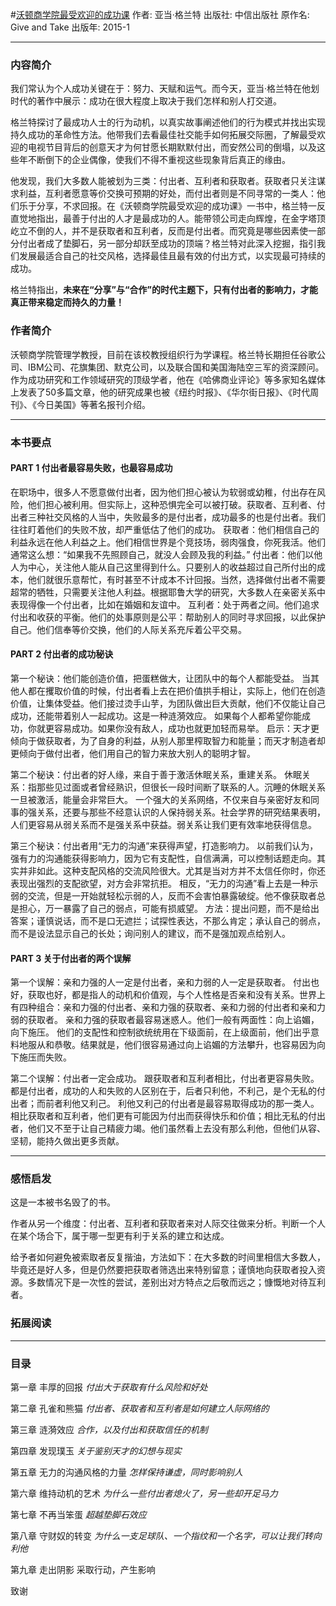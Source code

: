 #[沃顿商学院最受欢迎的成功课](https://book.douban.com/subject/26309534/)
作者:  亚当·格兰特
出版社: 中信出版社
原作名: Give and Take
出版年: 2015-1
***
### 内容简介 
我们常认为个人成功关键在于：努力、天赋和运气。而今天，亚当·格兰特在他划时代的著作中展示：成功在很大程度上取决于我们怎样和别人打交道。

格兰特探讨了最成功人士的行为动机，以真实故事阐述他们的行为模式并找出实现持久成功的革命性方法。他带我们去看最佳社交能手如何拓展交际圈，了解最受欢迎的电视节目背后的创意天才为何甘愿长期默默付出，而安然公司的倒塌，以及这些年不断倒下的企业偶像，使我们不得不重视这些现象背后真正的缘由。

他发现，我们大多数人能被划为三类：付出者、互利者和获取者。获取者只关注谋求利益，互利者愿意等价交换可预期的好处，而付出者则是不同寻常的一类人：他们乐于分享，不求回报。在《沃顿商学院最受欢迎的成功课》一书中，格兰特一反直觉地指出，最善于付出的人才是最成功的人。能带领公司走向辉煌，在金字塔顶屹立不倒的人，并不是获取者和互利者，反而是付出者。而究竟是哪些因素使一部分付出者成了垫脚石，另一部分却跃至成功的顶端？格兰特对此深入挖掘，指引我们发展最适合自己的社交风格，选择最佳且最有效的付出方式，以实现最可持续的成功。

格兰特指出，**未来在“分享”与“合作”的时代主题下，只有付出者的影响力，才能真正带来稳定而持久的力量！**

### 作者简介 
沃顿商学院管理学教授，目前在该校教授组织行为学课程。格兰特长期担任谷歌公司、IBM公司、花旗集团、默克公司，以及联合国和美国海陆空三军的资深顾问。作为成功研究和工作领域研究的顶级学者，他在《哈佛商业评论》等多家知名媒体上发表了50多篇文章，他的研究成果也被《纽约时报》、《华尔街日报》、《时代周刊》、《今日美国》等著名报刊介绍。

***
### 本书要点


#### PART 1 付出者最容易失败，也最容易成功
在职场中，很多人不愿意做付出者，因为他们担心被认为软弱或幼稚，付出存在风险，他们担心被利用。但实际上，这种恐惧完全可以被打破。获取者、互利者、付出者三种社交风格的人当中，失败最多的是付出者，成功最多的也是付出者。我们往往盯着他们的失败不放，却严重低估了他们的成功。
获取者：他们相信自己的利益永远在他人利益之上。他们相信世界是个竞技场，弱肉强食，你死我活。他们通常这么想：“如果我不先照顾自己，就没人会顾及我的利益。”
付出者：他们以他人为中心，关注他人能从自己这里得到什么。只要别人的收益超过自己所付出的成本，他们就很乐意帮忙，有时甚至不计成本不计回报。当然，选择做付出者不需要超常的牺牲，只需要关注他人利益。根据耶鲁大学的研究，大多数人在亲密关系中表现得像一个付出者，比如在婚姻和友谊中。
互利者：处于两者之间。他们追求付出和收获的平衡。他们的处事原则是公平：帮助别人的同时寻求回报，以此保护自己。他们信奉等价交换，他们的人际关系充斥着公平交易。

#### PART 2 付出者的成功秘诀
第一个秘诀：他们能创造价值，把蛋糕做大，让团队中的每个人都能受益。
当其他人都在攫取价值的时候，付出者看上去在把价值拱手相让，实际上，他们在创造价值，让集体受益。他们接过烫手山芋，为团队做出巨大贡献，他们不仅能让自己成功，还能带着别人一起成功。这是一种涟漪效应。
如果每个人都希望你能成功，你就更容易成功。如果你没有敌人，成功也就更加轻而易举。
启示：天才更倾向于做获取者，为了自身的利益，从别人那里榨取智力和能量；而天才制造者却更倾向于做付出者，他们用自己的智力来放大别人的聪明才智。

第二个秘诀：付出者的好人缘，来自于善于激活休眠关系，重建关系。
休眠关系：指那些见过面或者曾经熟识，但很长一段时间断了联系的人。沉睡的休眠关系一旦被激活，能量会非常巨大。
一个强大的关系网络，不仅来自与亲密好友和同事的强关系，还要与那些不经意认识的人保持弱关系。社会学界的研究结果表明，人们更容易从弱关系而不是强关系中获益。弱关系让我们更有效率地获得信息。

第三个秘诀：付出者用“无力的沟通”来获得声望，打造影响力。
以前我们认为，强有力的沟通能获得影响力，因为它有支配性，自信满满，可以控制话题走向。其实并非如此。这种支配风格的交流风险很大。尤其是当对方并不太信任你时，你还表现出强烈的支配欲望，对方会非常抗拒。
相反，“无力的沟通”看上去是一种示弱的交流，但是一开始就轻松示弱的人，反而不会害怕暴露破绽。他不像获取者总是担心，万一暴露了自己的弱点，可能有损威望。
方法：提出问题，而不是给出答案；谨慎说话，而不是口无遮拦；试探性表达，不那么肯定；承认自己的弱点，而不是设法显示自己的长处；询问别人的建议，而不是强加观点给别人。

#### PART 3 关于付出者的两个误解
第一个误解：亲和力强的人一定是付出者，亲和力弱的人一定是获取者。
付出也好，获取也好，都是指人的动机和价值观，与个人性格是否亲和没有关系。世界上有四种组合：亲和力强的付出者、亲和力强的获取者、亲和力弱的付出者和亲和力弱的获取者。
亲和力强的获取者最容易迷惑人。他们一般有两面性：向上谄媚，向下施压。
他们的支配性和控制欲统统用在下级面前，在上级面前，他们出乎意料地服从和恭敬。结果就是，他们很容易通过向上谄媚的方法攀升，也容易因为向下施压而失败。

第二个误解：付出者一定会成功。
跟获取者和互利者相比，付出者更容易失败。
都是付出者，成功的人和失败的人区别在于，后者只利他，不利己，是个无私的付出者；而前者利他又利己。
利他又利己的付出者是最容易取得成功的那一类人。相比获取者和互利者，他们更有可能因为付出而获得快乐和价值；相比无私的付出者，他们又不至于让自己精疲力竭。他们虽然看上去没有那么利他，但他们从容、坚韧，能持久做出更多贡献。

***
### 感悟启发
这是一本被书名毁了的书。

作者从另一个维度：付出者、互利者和获取者来对人际交往做来分析。判断一个人在某个场合下，属于哪一型更有利于关系的建立和达成。

给予者如何避免被索取者反复揩油，方法如下：在大多数的时间里相信大多数人，毕竟还是好人多，但是仍然要把获取者筛选出来特别留意；谨慎地向获取者投入资源。多数情况下是一次性的尝试，差别出对方特点之后敬而远之；慷慨地对待互利者。

### 拓展阅读
***
### 目录
第一章 丰厚的回报
*付出大于获取有什么风险和好处*

第二章 孔雀和熊猫
*付出者、获取者和互利者是如何建立人际网络的*

第三章 涟漪效应
*合作，以及付出和获取信任的机制*

第四章 发现璞玉
*关于鉴别天才的幻想与现实*

第五章 无力的沟通风格的力量
*怎样保持谦虚，同时影响别人*

第六章 维持动机的艺术
*为什么一些付出者熄火了，另一些却开足马力*

第七章 不再当笨蛋
*超越垫脚石效应*

第八章 守财奴的转变
*为什么一支足球队、一个指纹和一个名字，可以让我们转向利他*

第九章 走出阴影 采取行动，产生影响

致谢